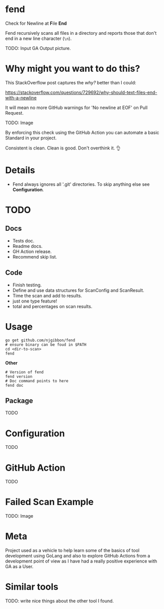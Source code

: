 # fend
Check for Newline at **F**ile **End**

Fend recursively scans all files in a directory and reports those that don't end in a new line character (`\n`).

TODO: Input GA Output picture.

# Why might you want to do this?

This StackOverflow post captures the *why?* better than I could:

https://stackoverflow.com/questions/729692/why-should-text-files-end-with-a-newline

It will mean no more GitHub warnings for 'No newline at EOF' on Pull Request.

TODO: Image

By enforcing this check using the GitHub Action you can automate a basic Standard in your project.

Consistent is clean. Clean is good. Don't overthink it. :ok_hand:

# Details
* Fend always ignores all '.git' directories. To skip anything else see **Configuration**.

# TODO
## Docs
* Tests doc.
* Readme docs.
* GH Action release.
* Recommend skip list.
## Code
* Finish testing.
* Define and use data structures for ScanConfig and ScanResult.
* Time the scan and add to results.
* just one type feature!
* total and percentages on scan results.

# Usage
```
go get github.com/njgibbon/fend
# ensure binary can be foud in $PATH
cd <dir-to-scan>
fend
```
**Other**
```
# Version of fend
fend version
# Doc command points to here
fend doc
```
## Package
TODO

# Configuration
TODO

# GitHub Action
TODO

# Failed Scan Example
TODO: Image

# Meta
Project used as a vehicle to help learn some of the basics of tool development using GoLang and also to explore GitHub Actions from a development point of view as I have had a really positive experience with GA as a User.

# Similar tools
TODO: write nice things about the other tool I found.

